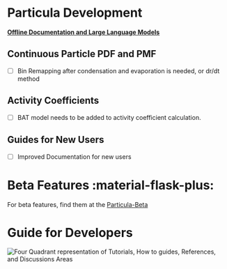 
# Particula Development

[**Offline Documentation and Large Language Models**](\single_page_reference.md)

## Continuous Particle PDF and PMF

- [ ] Bin Remapping after condensation and evaporation is needed, or dr/dt method

## Activity Coefficients

- [ ] BAT model needs to be added to activity coefficient calculation.

## Guides for New Users

- [ ] Improved Documentation for new users

# Beta Features :material-flask-plus:

For beta features, find them at the [Particula-Beta](https://uncscode.github.io/particula-beta/)

# Guide for Developers

![Four Quadrant representation of Tutorials, How to guides, References, and Discussions Areas](DocsImageDevGuide.png)
